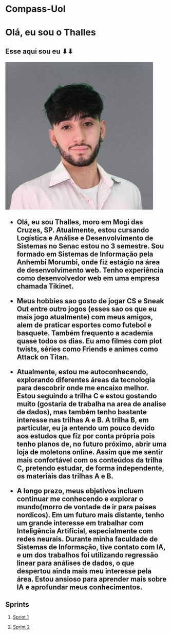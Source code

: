 # Compass-Uol

<h1>Olá, eu sou o Thalles</h1>
<h2>Esse aqui sou eu ⬇⬇</h>

![Texto alternativo](foto.jpeg)
 
- Olá, eu sou Thalles, moro em Mogi das Cruzes, SP. Atualmente, estou cursando Logística e Análise e Desenvolvimento de Sistemas no Senac estou no 3 semestre. Sou formado em Sistemas de Informação pela Anhembi Morumbi, onde  fiz estágio na área de desenvolvimento web. Tenho experiência como desenvolvedor web em uma empresa chamada Tikinet.
- Meus hobbies sao gosto de jogar CS e Sneak Out entre outro jogos (esses sao os que eu mais jogo atualmente) com meus amigos, alem de praticar esportes como futebol e basquete. Também frequento a academia quase todos os dias. Eu amo filmes com plot twists, séries como Friends e animes como Attack on Titan.
- Atualmente, estou me autoconhecendo, explorando diferentes áreas da tecnologia para descobrir onde me encaixo melhor. Estou seguindo a trilha C e estou gostando muito (gostaria de trabalha na area de analise de dados), mas também tenho bastante interesse nas trilhas A e B. A trilha B, em particular, eu ja entendo um pouco devido aos estudos que fiz por conta própria pois tenho planos de, no futuro próximo, abrir uma loja de moletons online. Assim que me sentir mais confortável com os conteúdos da trilha C, pretendo estudar, de forma independente, os materiais das trilhas A e B.

- A longo prazo, meus objetivos incluem continuar me conhecendo e explorar o mundo(morro de vontade de ir para paises nordicos). Em um futuro mais distante, tenho um grande interesse em trabalhar com Inteligência Artificial, especialmente com redes neurais. Durante minha faculdade de Sistemas de Informação, tive contato com IA, e um dos trabalhos foi utilizando regressão linear para análises de dados, o que despertou ainda mais meu interesse pela área. Estou ansioso para aprender mais sobre IA e aprofundar meus conhecimentos.


[//]: # (Para cada Sprint, crie um arquivo README.md na respectiva pasta)


## Sprints 

1. [Sprint 1](Sprint_1/README.md)
  
2. [Sprint 2](Sprint_2/README.MD)


